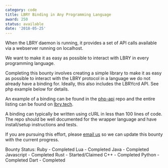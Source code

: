 ```yaml
---
category: code
title: LBRY Binding in Any Programming Language
award: 250
status: available
date: '2018-05-25'
---
```


When the LBRY daemon is running, it provides a set of API calls available via a webserver running on localhost.

We want to make it as easy as possible to interact with LBRY in every programming language.

Completing this bounty involves creating a simple library to make it as easy as possible to interact with the LBRY protocol in a language we do not already have a binding for. Ideally, this also includes the LBRYcrd API. See php example below for details.

An example of a binding can be found in the [php-api](https://github.com/lbryio/php-api) repo and the entire listing can be found on [lbry.tech](https://lbry.tech/resources/api-wrappers).

A binding can typically be written using cURL in less than 100 lines of code. The repo should be well documented for the wrapper language and have install/setup instructions and tests.

If you are pursuing this effort, please [email us](mailto:hello@lbry.io) so we can update this bounty with the current progress.

Bounty Status:
Ruby - Completed
Lua - Completed
Java - Completed
Javascript - Completed
Rust - Started/Claimed
C++ - Completed
Python - Completed
Dart - Completed
